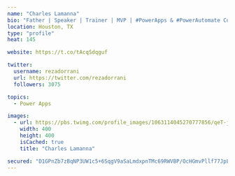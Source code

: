 ```yaml
---
name: "Charles Lamanna"
bio: "Father | Speaker | Trainer | MVP | #PowerApps & #PowerAutomate Community Super User | YouTuber Right-pointing triangle http://youtube.com/c/rezadorrani | Learn - Share - Clockwise rightwards and leftwards open circle arrows"
location: Houston, TX
type: "profile"
heat: 145

website: https://t.co/tAcqSdqguf

twitter:
  username: rezadorrani
  url: https://twitter.com/rezadorrani
  followers: 3075

topics:
  - Power Apps

images:
  - url: https://pbs.twimg.com/profile_images/1063114045270777856/qeT-jpWr_400x400.jpg
    width: 400
    height: 400
    isCached: true
    title: "Charles Lamanna"

secured: "D1GPnZb7zBqNP3UW1c5+6SqgV9aSaLmdxpnTMc69RWVBP/OcHGmvPllf77JpLluhrxTOD4dyQEfocUQt0V/K9aCQQXBW8RbekPChVYwzE8TZRm3l8cDsUrWnRdW1PMgygISMuIFSwBkjhhw602LEKJFchMX/1jihBctJshjN+YbHTp8ZMVrvHtM+V0GQxAagPmIkYw5zIet7r1DKmTxM+zpUNiWV7r+SJLGAjpCiHdQ0cB2AgRgsLGWMmmH0hXFS3i/ctXeYRj8x+Hn3fRDO0Z4dUtUJ4VmSYPrW7WdSBjaxhZ5BY2FKFe5i7cQWTjv0XBHgEomUXCx9wGdGXX5MRdEukJvMTl/HYLfmISh3GdNU2HHzOlYcpXsH7j6UKIffefwR55BoV2jilw3NRSgbwA==;SYYuPp3CSqzaPSBTStl3rg=="
---
```


